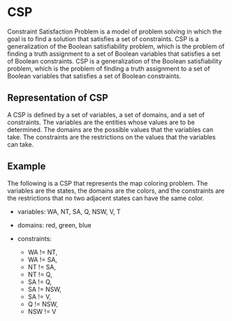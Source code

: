 # CSP

Constraint Satisfaction Problem is a model of problem solving in which the goal is to find a solution that satisfies a set of constraints. CSP is a generalization of the Boolean satisfiability problem, which is the problem of finding a truth assignment to a set of Boolean variables that satisfies a set of Boolean constraints. CSP is a generalization of the Boolean satisfiability problem, which is the problem of finding a truth assignment to a set of Boolean variables that satisfies a set of Boolean constraints.

## Representation of CSP

A CSP is defined by a set of variables, a set of domains, and a set of constraints. The variables are the entities whose values are to be determined. The domains are the possible values that the variables can take. The constraints are the restrictions on the values that the variables can take.

## Example

The following is a CSP that represents the map coloring problem. The variables are the states, the domains are the colors, and the constraints are the restrictions that no two adjacent states can have the same color.

* variables: WA, NT, SA, Q, NSW, V, T

* domains: red, green, blue

* constraints: 
    - WA != NT, 
    - WA != SA, 
    - NT != SA, 
    - NT != Q, 
    - SA != Q, 
    - SA != NSW, 
    - SA != V, 
    - Q != NSW, 
    - NSW != V
